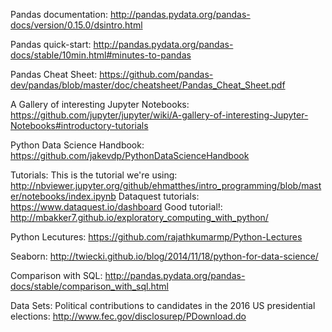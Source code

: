 Pandas documentation: http://pandas.pydata.org/pandas-docs/version/0.15.0/dsintro.html

Pandas quick-start: http://pandas.pydata.org/pandas-docs/stable/10min.html#minutes-to-pandas

Pandas Cheat Sheet: https://github.com/pandas-dev/pandas/blob/master/doc/cheatsheet/Pandas_Cheat_Sheet.pdf

A Gallery of interesting Jupyter Notebooks: https://github.com/jupyter/jupyter/wiki/A-gallery-of-interesting-Jupyter-Notebooks#introductory-tutorials

Python Data Science Handbook: https://github.com/jakevdp/PythonDataScienceHandbook

Tutorials:
This is the tutorial we're using: http://nbviewer.jupyter.org/github/ehmatthes/intro_programming/blob/master/notebooks/index.ipynb
Dataquest tutorials: https://www.dataquest.io/dashboard
Good tutorial!: http://mbakker7.github.io/exploratory_computing_with_python/

Python Lecutures: https://github.com/rajathkumarmp/Python-Lectures 

Seaborn: http://twiecki.github.io/blog/2014/11/18/python-for-data-science/

Comparison with SQL: http://pandas.pydata.org/pandas-docs/stable/comparison_with_sql.html

Data Sets:
Political contributions to candidates in the 2016 US presidential elections: http://www.fec.gov/disclosurep/PDownload.do
